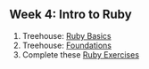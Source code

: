 ## Week 4: Intro to Ruby
1. Treehouse: [Ruby Basics](http://teamtreehouse.com/library/ruby-basics)
2. Treehouse: [Foundations](http://teamtreehouse.com/library/ruby-foundations)
2. Complete these [Ruby Exercises](https://github.com/enspiral-dev-academy/phase-0-unit-1/tree/master/week-3/ruby/exercises)